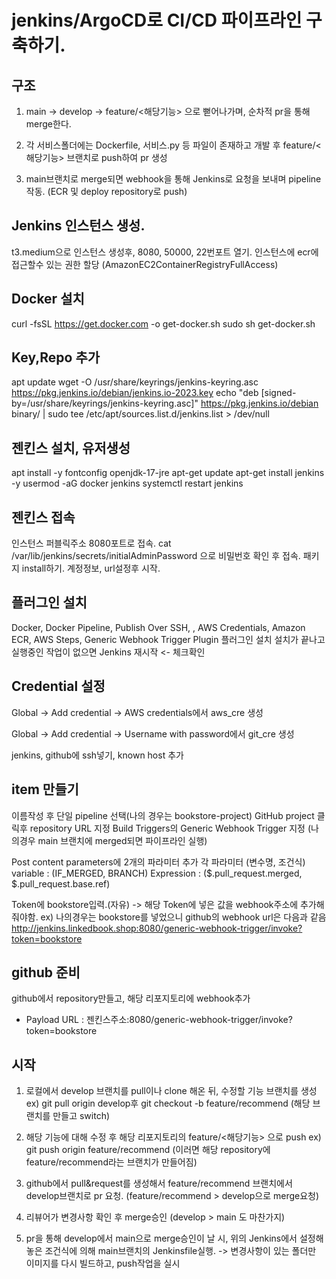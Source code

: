# jenkins/ArgoCD로 CI/CD 파이프라인 구축하기.

## 구조

1. main -> develop -> feature/<해당기능> 으로 뻗어나가며, 순차적 pr을 통해 merge한다.

2. 각 서비스폴더에는 Dockerfile, 서비스.py 등 파일이 존재하고 개발 후 feature/<해당기능> 브랜치로 push하여 pr 생성

3. main브랜치로 merge되면 webhook을 통해 Jenkins로 요청을 보내며 pipeline 작동. (ECR 및 deploy repository로 push)

## Jenkins 인스턴스 생성.

t3.medium으로 인스턴스 생성후, 8080, 50000, 22번포트 열기.
인스턴스에 ecr에 접근할수 있는 권한 할당 (AmazonEC2ContainerRegistryFullAccess)

## Docker 설치

curl -fsSL https://get.docker.com -o get-docker.sh
sudo sh get-docker.sh

## Key,Repo 추가

apt update
wget -O /usr/share/keyrings/jenkins-keyring.asc https://pkg.jenkins.io/debian/jenkins.io-2023.key
echo "deb [signed-by=/usr/share/keyrings/jenkins-keyring.asc]" https://pkg.jenkins.io/debian binary/ | sudo tee /etc/apt/sources.list.d/jenkins.list > /dev/null

## 젠킨스 설치, 유저생성

apt install -y fontconfig openjdk-17-jre
apt-get update
apt-get install jenkins -y
usermod -aG docker jenkins
systemctl restart jenkins

## 젠킨스 접속

인스턴스 퍼블릭주소 8080포트로 접속.
cat /var/lib/jenkins/secrets/initialAdminPassword 으로 비밀번호 확인 후 접속.
패키지 install하기.
계정정보, url설정후 시작.

## 플러그인 설치

Docker, Docker Pipeline, Publish Over SSH, , AWS Credentials, Amazon ECR, AWS Steps, Generic Webhook Trigger Plugin 플러그인 설치
설치가 끝나고 실행중인 작업이 없으면 Jenkins 재시작 <- 체크확인

## Credential 설정

Global -> Add credential -> AWS credentials에서 aws_cre 생성

Global -> Add credential -> Username with password에서 git_cre 생성

jenkins, github에 ssh넣기, known host 추가

## item 만들기

이름작성 후 단일 pipeline 선택(나의 경우는 bookstore-project)
GitHub project 클릭후 repository URL 지정
Build Triggers의 Generic Webhook Trigger 지정 (나의경우 main 브랜치에 merged되면 파이프라인 실행)

Post content parameters에 2개의 파라미터 추가
각 파라미터 (변수명, 조건식)
variable : (IF_MERGED, BRANCH)
Expression : ($.pull_request.merged, $.pull_request.base.ref)

Token에 bookstore입력.(자유)
-> 해당 Token에 넣은 값을 webhook주소에 추가해줘야함.
ex) 나의경우는 bookstore를 넣었으니 github의 webhook url은 다음과 같음
http://jenkins.linkedbook.shop:8080/generic-webhook-trigger/invoke?token=bookstore

## github 준비

github에서 repository만들고, 해당 리포지토리에 webhook추가

- Payload URL : 젠킨스주소:8080/generic-webhook-trigger/invoke?token=bookstore

## 시작

1. 로컬에서 develop 브랜치를 pull이나 clone 해온 뒤, 수정할 기능 브랜치를 생성
   ex) git pull origin develop후 git checkout -b feature/recommend (해당 브랜치를 만들고 switch)

2. 해당 기능에 대해 수정 후 해당 리포지토리의 feature/<해당기능> 으로 push
   ex) git push origin feature/recommend (이러면 해당 repository에 feature/recommend라는 브랜치가 만들어짐)

3. github에서 pull&request를 생성해서 feature/recommend 브랜치에서 develop브랜치로 pr 요청. (feature/recommend > develop으로 merge요청)

4. 리뷰어가 변경사항 확인 후 merge승인 (develop > main 도 마찬가지)

5. pr을 통해 develop에서 main으로 merge승인이 날 시, 위의 Jenkins에서 설정해놓은 조건식에 의해 main브랜치의 Jenkinsfile실행.
   -> 변경사항이 있는 폴더만 이미지를 다시 빌드하고, push작업을 실시
